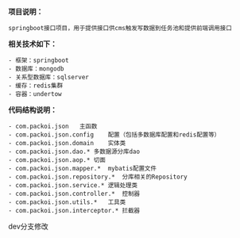 **项目说明：**

	springboot接口项目，用于提供接口供cms触发写数据到任务池和提供前端调用接口

**相关技术如下：**

	- 框架：springboot
	- 数据库：mongodb
	- 关系型数据库：sqlserver
	- 缓存：redis集群
	- 容器：undertow

**代码结构说明：**

	- com.packoi.json	主函数
	- com.packoi.json.config	配置（包括多数据库配置和redis配置等）
	- com.packoi.json.domain	实体类
	- com.packoi.json.dao.*	多数据源分库dao
	- com.packoi.json.aop.*	切面
	- com.packoi.json.mapper.*	mybatis配置文件
	- com.packoi.json.repository.*	分库相关的Repository
	- com.packoi.json.service.*	逻辑处理类
	- com.packoi.json.controller.*	控制器
	- com.packoi.json.utils.*	工具类
	- com.packoi.json.interceptor.*	拦截器

dev分支修改
